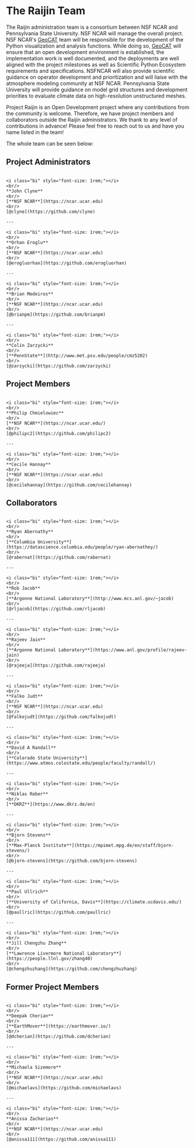 # The Raijin Team

The Raijin administration team is a consortium between NSF NCAR and Pennsylvania
State University. NSF NCAR will manage the overall project.
NSF NCAR's [GeoCAT](https://geocat.ucar.edu/) team will be responsible for the
development of the Python visualization and analysis functions. While doing so,
[GeoCAT](https://geocat.ucar.edu/) will ensure that an open development
environment is established, the implementation work is well documented, and
the deployments are well aligned with the project milestones as well as
Scientific Python Ecosystem requirements and specifications. NSFNCAR will also
provide scientific guidance on operator development and prioritization and
will liaise with the atmosphere modeling community at NSF NCAR. Pennsylvania
State University will provide guidance on model grid structures and development
priorities to evaluate climate data on high-resolution unstructured meshes.

Project Raijin is an Open Development project where any contributions from the
community is welcome. Therefore, we have project members and collaborators
outside the Raijin administrators. We thank to any level of contributions in
advance! Please feel free to reach out to us and have you name listed in the
team!

The whole team can be seen below:

## Project Administrators

````{panels}

<i class="bi" style="font-size: 1rem;"></i>
<br/>
**John Clyne**
<br/>
[**NSF NCAR**](https://ncar.ucar.edu)
<br/>
[@clyne](https://github.com/clyne)

---

<i class="bi" style="font-size: 1rem;"></i>
<br/>
**Orhan Eroglu**
<br/>
[**NSF NCAR**](https://ncar.ucar.edu)
<br/>
[@erogluorhan](https://github.com/erogluorhan)

---

<i class="bi" style="font-size: 1rem;"></i>
<br/>
**Brian Medeiros**
<br/>
[**NSF NCAR**](https://ncar.ucar.edu)
<br/>
[@brianpm](https://github.com/brianpm)

---

<i class="bi" style="font-size: 1rem;"></i>
<br/>
**Colin Zarzycki**
<br/>
[**PennState**](http://www.met.psu.edu/people/cmz5202)
<br/>
[@zarzycki](https://github.com/zarzycki)

````

## Project Members

````{panels}

<i class="bi" style="font-size: 1rem;"></i>
<br/>
**Philip Chmielowiec**
<br/>
[**NSF NCAR**](https://ncar.ucar.edu/)
<br/>
[@philipc2](https://github.com/philipc2)

---

<i class="bi" style="font-size: 1rem;"></i>
<br/>
**Cecile Hannay**
<br/>
[**NSF NCAR**](https://ncar.ucar.edu)
<br/>
[@cecilehannay](https://github.com/cecilehannay)

````

## Collaborators

````{panels}

<i class="bi" style="font-size: 1rem;"></i>
<br/>
**Ryan Abernathy**
<br/>
[**Columbia University**](https://datascience.columbia.edu/people/ryan-abernathey/)
<br/>
[@rabernat](https://github.com/rabernat)

---

<i class="bi" style="font-size: 1rem;"></i>
<br/>
**Rob Jacob**
<br/>
[**Argonne National Laboratory**](http://www.mcs.anl.gov/~jacob)
<br/>
[@rljacob](https://github.com/rljacob)

---

<i class="bi" style="font-size: 1rem;"></i>
<br/>
**Rajeev Jain**
<br/>
[**Argonne National Laboratory**](https://www.anl.gov/profile/rajeev-jain)
<br/>
[@rajeeja](https://github.com/rajeeja)

---

<i class="bi" style="font-size: 1rem;"></i>
<br/>
**Falko Judt**
<br/>
[**NSF NCAR**](https://ncar.ucar.edu)
<br/>
[@falkojudt](https://github.com/falkojudt)

---

<i class="bi" style="font-size: 1rem;"></i>
<br/>
**David A Randall**
<br/>
[**Colorado State University**](https://www.atmos.colostate.edu/people/faculty/randall/)

---

<i class="bi" style="font-size: 1rem;"></i>
<br/>
**Niklas Rober**
<br/>
[**DKRZ**](https://www.dkrz.de/en)

---

<i class="bi" style="font-size: 1rem;"></i>
<br/>
**Bjorn Stevens**
<br/>
[**Max-Planck Institute**](https://mpimet.mpg.de/en/staff/bjorn-stevens/)
<br/>
[@bjorn-stevens](https://github.com/bjorn-stevens)

---

<i class="bi" style="font-size: 1rem;"></i>
<br/>
**Paul Ullrich**
<br/>
[**University of California, Davis**](https://climate.ucdavis.edu/)
<br/>
[@paullric](https://github.com/paullric)

---

<i class="bi" style="font-size: 1rem;"></i>
<br/>
**Jill Chengzhu Zhang**
<br/>
[**Lawrence Livermore National Laboratory**](https://people.llnl.gov/zhang40)
<br/>
[@chengzhuzhang](https://github.com/chengzhuzhang)

````

## Former Project Members

````{panels}

<i class="bi" style="font-size: 1rem;"></i>
<br/>
**Deepak Cherian**
<br/>
[**EarthMover**](https://earthmover.io/)
<br/>
[@dcherian](https://github.com/dcherian)

---

<i class="bi" style="font-size: 1rem;"></i>
<br/>
**Michaela Sizemore**
<br/>
[**NSF NCAR**](https://ncar.ucar.edu)
<br/>
[@michaelavs](https://github.com/michaelavs)

---

<i class="bi" style="font-size: 1rem;"></i>
<br/>
**Anissa Zacharias**
<br/>
[**NSF NCAR**](https://ncar.ucar.edu)
<br/>
[@anissa111](https://github.com/anissa111)

````

